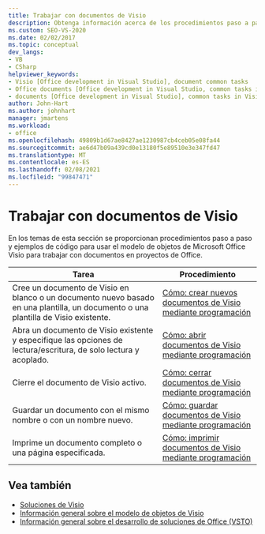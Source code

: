 ```yaml
---
title: Trabajar con documentos de Visio
description: Obtenga información acerca de los procedimientos paso a paso y ejemplos de código para usar el modelo de objetos de Microsoft Visio para trabajar con documentos en proyectos de Office.
ms.custom: SEO-VS-2020
ms.date: 02/02/2017
ms.topic: conceptual
dev_langs:
- VB
- CSharp
helpviewer_keywords:
- Visio [Office development in Visual Studio], document common tasks
- Office documents [Office development in Visual Studio, common tasks in Visio
- documents [Office development in Visual Studio], common tasks in Visio
author: John-Hart
ms.author: johnhart
manager: jmartens
ms.workload:
- office
ms.openlocfilehash: 49809b1d67ae8427ae1230987cb4ceb05e08fa44
ms.sourcegitcommit: ae6d47b09a439cd0e13180f5e89510e3e347fd47
ms.translationtype: MT
ms.contentlocale: es-ES
ms.lasthandoff: 02/08/2021
ms.locfileid: "99847471"
---
```

# <a name="work-with-visio-documents"></a>Trabajar con documentos de Visio
  En los temas de esta sección se proporcionan procedimientos paso a paso y ejemplos de código para usar el modelo de objetos de Microsoft Office Visio para trabajar con documentos en proyectos de Office.

|Tarea|Procedimiento|
|----------|---------------|
|Cree un documento de Visio en blanco o un documento nuevo basado en una plantilla, un documento o una plantilla de Visio existente.|[Cómo: crear nuevos documentos de Visio mediante programación](../vsto/how-to-programmatically-create-new-visio-documents.md)|
|Abra un documento de Visio existente y especifique las opciones de lectura/escritura, de solo lectura y acoplado.|[Cómo: abrir documentos de Visio mediante programación](../vsto/how-to-programmatically-open-visio-documents.md)|
|Cierre el documento de Visio activo.|[Cómo: cerrar documentos de Visio mediante programación](../vsto/how-to-programmatically-close-visio-documents.md)|
|Guardar un documento con el mismo nombre o con un nombre nuevo.|[Cómo: guardar documentos de Visio mediante programación](../vsto/how-to-programmatically-save-visio-documents.md)|
|Imprime un documento completo o una página especificada.|[Cómo: imprimir documentos de Visio mediante programación](../vsto/how-to-programmatically-print-visio-documents.md)|

## <a name="see-also"></a>Vea también
- [Soluciones de Visio](../vsto/visio-solutions.md)
- [Información general sobre el modelo de objetos de Visio](../vsto/visio-object-model-overview.md)
- [Información general sobre el desarrollo de soluciones de Office &#40;VSTO&#41;](../vsto/office-solutions-development-overview-vsto.md)
